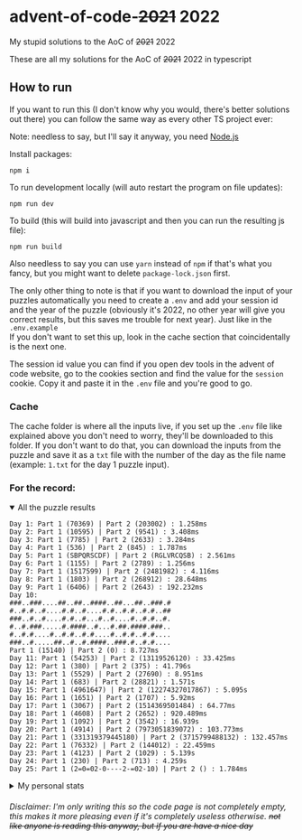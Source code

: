 # advent-of-code-~~2021~~ 2022
My stupid solutions to the AoC of ~~2021~~ 2022

These are all my solutions for the AoC of ~~2021~~ 2022 in typescript

## How to run
If you want to run this (I don't know why you would, there's better solutions out there) you can follow the same way as every other TS project ever:

Note: needless to say, but I'll say it anyway, you need [Node.js](https://nodejs.org/en/)

Install packages:
```
npm i
```

To run development locally (will auto restart the program on file updates):
```
npm run dev
```

To build (this will build into javascript and then you can run the resulting js file):
```
npm run build
```

Also needless to say you can use `yarn` instead of `npm` if that's what you fancy, but you might want to delete `package-lock.json` first.

The only other thing to note is that if you want to download the input of your puzzles automatically you need to create a `.env` and add your session id and the year of the puzzle (obviously it's 2022, no other year will give you correct results, but this saves me trouble for next year). Just like in the `.env.example`  
If you don't want to set this up, look in the cache section that coincidentally is the next one.

The session id value you can find if you open dev tools in the advent of code website, go to the cookies section and find the value for the `session` cookie. Copy it and paste it in the `.env` file and you're good to go.

### Cache

The cache folder is where all the inputs live, if you set up the `.env` file like explained above you don't need to worry, they'll be downloaded to this folder. If you don't want to do that, you can download the inputs from the puzzle and save it as a `txt` file with the number of the day as the file name (example: `1.txt` for the day 1 puzzle input).

### For the record:
<details open>
  <summary>All the puzzle results</summary>
  <p>
    
```
Day 1: Part 1 (70369) | Part 2 (203002) : 1.258ms
Day 2: Part 1 (10595) | Part 2 (9541) : 3.408ms
Day 3: Part 1 (7785) | Part 2 (2633) : 3.284ms
Day 4: Part 1 (536) | Part 2 (845) : 1.787ms
Day 5: Part 1 (SBPQRSCDF) | Part 2 (RGLVRCQSB) : 2.561ms
Day 6: Part 1 (1155) | Part 2 (2789) : 1.256ms
Day 7: Part 1 (1517599) | Part 2 (2481982) : 4.116ms
Day 8: Part 1 (1803) | Part 2 (268912) : 28.648ms
Day 9: Part 1 (6406) | Part 2 (2643) : 192.232ms
Day 10:
###..###....##..##..####..##...##..###.#
#..#.#..#....#.#..#....#.#..#.#..#.#..##
###..#..#....#.#..#...#..#....#..#.#..#.
#..#.###.....#.####..#...#.##.####.###..
#..#.#....#..#.#..#.#....#..#.#..#.#....
###..#.....##..#..#.####..###.#..#.#....
Part 1 (15140) | Part 2 (0) : 8.727ms
Day 11: Part 1 (54253) | Part 2 (13119526120) : 33.425ms
Day 12: Part 1 (380) | Part 2 (375) : 41.796s
Day 13: Part 1 (5529) | Part 2 (27690) : 8.951ms
Day 14: Part 1 (683) | Part 2 (28821) : 1.571s
Day 15: Part 1 (4961647) | Part 2 (12274327017867) : 5.095s
Day 16: Part 1 (1651) | Part 2 (1707) : 5.92ms
Day 17: Part 1 (3067) | Part 2 (1514369501484) : 64.77ms
Day 18: Part 1 (4608) | Part 2 (2652) : 920.489ms
Day 19: Part 1 (1092) | Part 2 (3542) : 16.939s
Day 20: Part 1 (4914) | Part 2 (7973051839072) : 103.773ms
Day 21: Part 1 (331319379445180) | Part 2 (3715799488132) : 132.457ms
Day 22: Part 1 (76332) | Part 2 (144012) : 22.459ms
Day 23: Part 1 (4123) | Part 2 (1029) : 5.139s
Day 24: Part 1 (230) | Part 2 (713) : 4.259s
Day 25: Part 1 (2=0=02-0----2-=02-10) | Part 2 () : 1.784ms
```
  </p>
</details>

<details>
  <summary>My personal stats</summary>
  <p>
  
```
      --------Part 1--------   --------Part 2--------
Day       Time   Rank  Score       Time   Rank  Score
 25   16:39:42  10946      0   16:40:08   7088      0
 24   13:19:48   7362      0   14:10:01   7214      0
 23       >24h  12175      0       >24h  11938      0
 22   18:42:46  12273      0       >24h   8855      0
 21   20:30:10  17145      0   21:47:26  14398      0
 20       >24h  15329      0       >24h  14538      0
 19   19:31:18   8348      0   19:37:27   7218      0
 18   10:24:23  13902      0   13:29:04  11452      0
 17   11:52:27  10066      0   14:23:59   6781      0
 16   13:22:28   9737      0   20:25:37   8443      0
 15   08:40:51  16766      0   10:26:22  12557      0
 14   07:59:10  17364      0   17:57:47  27126      0
 13   07:24:03  16276      0   07:27:37  15145      0
 12   12:55:56  24853      0   14:34:53  25914      0
 11   19:28:15  45199      0   20:17:29  37910      0
 10       >24h  59097      0       >24h  55479      0
  9   09:59:54  36705      0   10:22:00  28195      0
  8   09:39:07  43906      0   10:38:50  39169      0
  7   11:35:50  42229      0   11:39:15  40055      0
  6   10:07:52  68493      0   10:11:01  67237      0
  5   10:18:33  55209      0   10:22:13  52987      0
  4   10:28:07  68874      0   10:30:47  66532      0
  3   09:26:06  62026      0   09:33:20  56062      0
  2   09:51:08  78291      0   09:58:38  72520      0
  1   09:49:05  69007      0   09:51:44  65189      0
```
  </p>
</details>

###### Disclaimer: I'm only writing this so the code page is not completely empty, this makes it more pleasing even if it's completely useless otherwise. ~~not like anyone is reading this anyway, but if you are have a nice day~~
